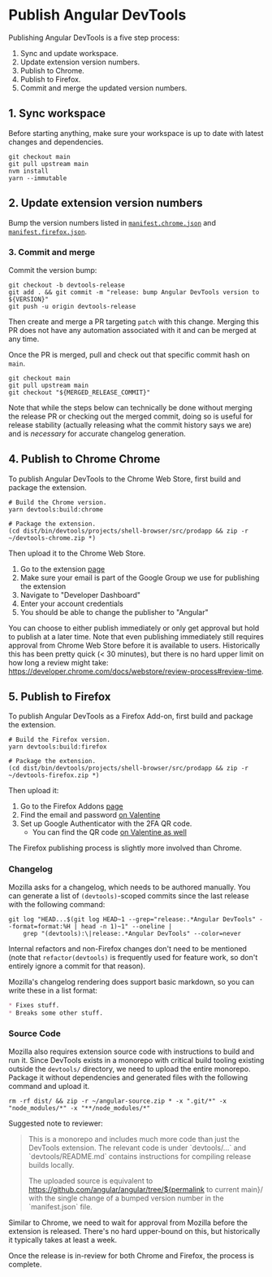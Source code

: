 # Publish Angular DevTools

Publishing Angular DevTools is a five step process:
1.  Sync and update workspace.
1.  Update extension version numbers.
1.  Publish to Chrome.
1.  Publish to Firefox.
1.  Commit and merge the updated version numbers.

## 1. Sync workspace

Before starting anything, make sure your workspace is up to date with latest changes and dependencies.

```shell
git checkout main
git pull upstream main
nvm install
yarn --immutable
```

## 2. Update extension version numbers

Bump the version numbers listed in
[`manifest.chrome.json`](/devtools/projects/shell-browser/src/manifest/manifest.chrome.json)
and [`manifest.firefox.json`](/devtools/projects/shell-browser/src/manifest/manifest.firefox.json).

### 3. Commit and merge

Commit the version bump:

```shell
git checkout -b devtools-release
git add . && git commit -m "release: bump Angular DevTools version to ${VERSION}"
git push -u origin devtools-release
```

Then create and merge a PR targeting `patch` with this change. Merging this PR does not
have any automation associated with it and can be merged at any time.

Once the PR is merged, pull and check out that specific commit hash on `main`.

```shell
git checkout main
git pull upstream main
git checkout "${MERGED_RELEASE_COMMIT}"
```

Note that while the steps below can technically be done without merging the release PR
or checking out the merged commit, doing so is useful for release stability (actually
releasing what the commit history says we are) and is _necessary_ for accurate changelog
generation.

## 4. Publish to Chrome Chrome

To publish Angular DevTools to the Chrome Web Store, first build and package the extension.

```shell
# Build the Chrome version.
yarn devtools:build:chrome

# Package the extension.
(cd dist/bin/devtools/projects/shell-browser/src/prodapp && zip -r ~/devtools-chrome.zip *)
```

Then upload it to the Chrome Web Store.

1. Go to the extension [page](https://chrome.google.com/webstore/category/extensions)
1. Make sure your email is part of the Google Group we use for publishing the extension
1. Navigate to "Developer Dashboard"
1. Enter your account credentials
1. You should be able to change the publisher to "Angular"

You can choose to either publish immediately or only get approval but hold to publish at a later time.
Note that even publishing immediately still requires approval from Chrome Web Store before it is
available to users. Historically this has been pretty quick (< 30 minutes), but there is no hard upper
limit on how long a review might take: https://developer.chrome.com/docs/webstore/review-process#review-time.

## 5. Publish to Firefox

To publish Angular DevTools as a Firefox Add-on, first build and package the extension.

```shell
# Build the Firefox version.
yarn devtools:build:firefox

# Package the extension.
(cd dist/bin/devtools/projects/shell-browser/src/prodapp && zip -r ~/devtools-firefox.zip *)
```

Then upload it:

1.  Go to the Firefox Addons [page](https://addons.mozilla.org/developers/addons)
1.  Find the email and password [on Valentine](http://valentine/#/show/1651707871496288)
1.  Set up Google Authenticator with the 2FA QR code.
    *   You can find the QR code [on Valentine as well](http://valentine/#/show/1651792043556329)

The Firefox publishing process is slightly more involved than Chrome.

### Changelog

Mozilla asks for a changelog, which needs to be authored manually. You can generate a list of
`(devtools)`-scoped commits since the last release with the following command:

```shell
git log "HEAD...$(git log HEAD~1 --grep="release:.*Angular DevTools" --format=format:%H | head -n 1)~1" --oneline |
    grep "(devtools):\|release:.*Angular DevTools" --color=never
```

Internal refactors and non-Firefox changes don't need to be mentioned (note that
`refactor(devtools)` is frequently used for feature work, so don't entirely ignore a commit for
that reason).

Mozilla's changelog rendering does support basic markdown, so you can write these in a list format:

```md
* Fixes stuff.
* Breaks some other stuff.
```

### Source Code

Mozilla also requires extension source code with instructions to build and run it. Since DevTools
exists in a monorepo with critical build tooling existing outside the `devtools/` directory, we
need to upload the entire monorepo. Package it without dependencies and generated files with the
following command and upload it.

```shell
rm -rf dist/ && zip -r ~/angular-source.zip * -x ".git/*" -x "node_modules/*" -x "**/node_modules/*"
```

Suggested note to reviewer:

> This is a monorepo and includes much more code than just the DevTools extension. The relevant
> code is under \`devtools/...\` and \`devtools/README.md\` contains instructions for compiling
> release builds locally.
>
> The uploaded source is equivalent to
> https://github.com/angular/angular/tree/${permalink to current main}/ with the single change
> of a bumped version number in the \`manifest.json\` file.

Similar to Chrome, we need to wait for approval from Mozilla before the extension is released.
There's no hard upper-bound on this, but historically it typically takes at least a week.

Once the release is in-review for both Chrome and Firefox, the process is complete.
